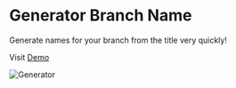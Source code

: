 # Generator Branch Name

Generate names for your branch from the title very quickly!

Visit [Demo](https://gizellysteffanny.github.io/branch-name-generate/)

![Generator](../branch-name-generate/src/assets/img/generator.png)
